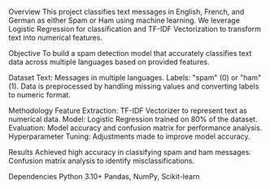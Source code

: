 Overview
  This project classifies text messages in English, French, and German as either Spam or Ham using machine learning. We leverage Logistic Regression for classification and TF-IDF Vectorization to transform text into numerical features.

Objective
  To build a spam detection model that accurately classifies text data across multiple languages based on provided features.

Dataset
  Text: Messages in multiple languages.
  Labels: "spam" (0) or "ham" (1).
  Data is preprocessed by handling missing values and converting labels to numeric format.

Methodology
  Feature Extraction: TF-IDF Vectorizer to represent text as numerical data.
  Model: Logistic Regression trained on 80% of the dataset.
  Evaluation: Model accuracy and confusion matrix for performance analysis.
  Hyperparameter Tuning: Adjustments made to improve model accuracy.

Results
  Achieved high accuracy in classifying spam and ham messages.
  Confusion matrix analysis to identify misclassifications.

Dependencies
  Python 3.10+
  Pandas, NumPy, Scikit-learn
